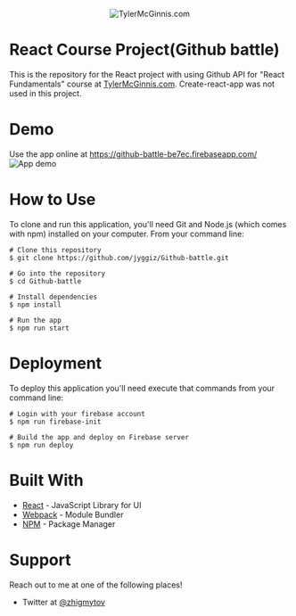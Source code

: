 <p align="center">
<img src="https://camo.githubusercontent.com/81d6ae53ab31b0ff2caaf344f04f3f324c295b70/68747470733a2f2f74796c65726d6367696e6e69732e636f6d2f74796c65726d6367696e6e69735f676c61737365732d3330302e706e67" alt="TylerMcGinnis.com">
</p>

# React Course Project(Github battle)

This is the repository for the React project with using Github API for "React Fundamentals" course at [TylerMcGinnis.com](https://tylermcginnis.com/). 
Create-react-app was not used in this project.

# Demo
Use the app online at https://github-battle-be7ec.firebaseapp.com/
![App demo](demo/1.gif)

# How to Use

To clone and run this application, you'll need Git and Node.js (which comes with npm) installed on your computer. From your command line:

```
# Clone this repository
$ git clone https://github.com/jyggiz/Github-battle.git

# Go into the repository
$ cd Github-battle

# Install dependencies
$ npm install

# Run the app
$ npm run start

```

# Deployment
To deploy this application you'll need execute that commands from your command line:

```
# Login with your firebase account
$ npm run firebase-init

# Build the app and deploy on Firebase server
$ npm run deploy

```

# Built With
* [React](https://reactjs.org/) - JavaScript Library for UI
* [Webpack](https://webpack.js.org/) - Module Bundler
* [NPM](https://www.npmjs.com/) - Package Manager

# Support
Reach out to me at one of the following places!
* Twitter at [@zhigmytov](https://twitter.com/zhigmytov)


